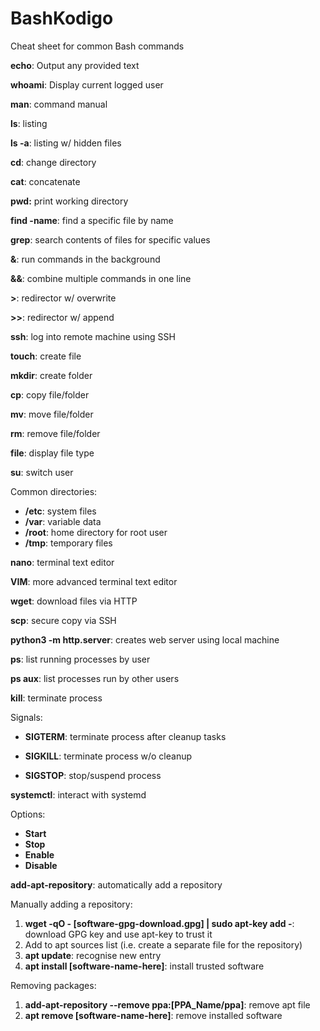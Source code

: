 # BashKodigo
Cheat sheet for common Bash commands 

**echo**: Output any provided text

**whoami**: Display current logged user

**man**: command manual

**ls**: listing

**ls -a**: listing w/ hidden files

**cd**: change directory

**cat**: concatenate

**pwd:** print working directory 

**find -name**: find a specific file by name

**grep**: search contents of files for specific values 

**&**: run commands in the background

**&&**: combine multiple commands in one line

**\>**: redirector w/ overwrite

**\>\>**: redirector w/ append 

**ssh**: log into remote machine using SSH

**touch**: create file

**mkdir**: create folder

**cp**: copy file/folder

**mv**: move file/folder

**rm**: remove file/folder

**file**: display file type

**su**: switch user

Common directories:
+ **/etc**: system files
+ **/var**: variable data
+ **/root**: home directory for root user
+ **/tmp**: temporary files

**nano**: terminal text editor

**VIM**: more advanced terminal text editor

**wget**: download files via HTTP

**scp**: secure copy via SSH

**python3 -m http.server**: creates web server using local machine

**ps**: list running processes by user

**ps aux**: list processes run by other users

**kill**: terminate process

Signals:

+ **SIGTERM**: terminate process after cleanup tasks

+ **SIGKILL**: terminate process w/o cleanup

+ **SIGSTOP**: stop/suspend process

**systemctl**: interact with systemd

Options:
+ **Start**
+ **Stop**
+ **Enable**
+ **Disable**

**add-apt-repository**: automatically add a repository

Manually adding a repository:
1. **wget -qO - [software-gpg-download.gpg] | sudo apt-key add -**: download GPG key and use apt-key to trust it
2. Add to apt sources list (i.e. create a separate file for the repository)
3. **apt update**: recognise new entry
4. **apt install [software-name-here]**: install trusted software

Removing packages:
1. **add-apt-repository --remove ppa:[PPA_Name/ppa]**: remove apt file
2. **apt remove [software-name-here]**: remove installed software

